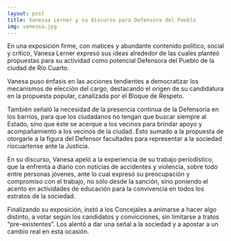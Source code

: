 ```yaml
---
layout: post
title: Vanessa Lerner y su discurso para Defensora del Pueblo
img: vanessa.jpg
---
```

En una exposición firme, con matices y abundante contenido político, social y crítico, Vanesa Lerner expresó sus ideas alrededor de las cuales planteó  propuestas para su actividad como potencial Defensora del Pueblo de la ciudad de Río Cuarto.

Vanesa puso énfasis en las acciones tendientes a democratizar  los mecanismos de elección del cargo, destacando el origen de su candidatura en la propuesta popular, canalizada por el Bloque de Respeto.

También señaló la necesidad de la presencia continua de la Defensoría en los barrios, para que los ciudadanos no tengan que buscar siempre al Estado, sino que  éste se acerque a los vecinos para brindar apoyo y acompañamiento a los vecinos de la ciudad. Esto sumado a la propuesta de otorgarle a la figura del Defensor facultades para representar a la sociedad riocuartense ante la Justicia.

En su discurso, Vanesa apeló a la experiencia de su trabajo periodístico, que la enfrenta a diario con noticias de accidentes y violencia, sobre todo entre personas  jóvenes, ante lo cual expresó su  preocupación y compromiso con el trabajo, no sólo desde la sanción, sino poniendo el acento en actividades de educación para la convivencia en todos los estratos de la sociedad.

Finalizando su exposición, instó a los Concejales a animarse a hacer algo distinto, a votar según los candidatos y convicciones, sin limitarse a tratos “pre-existentes”. Los alentó a dar una señal a la sociedad y a apostar a un cambio real en esta ocasión.
